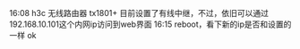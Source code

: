 16:08 h3c 无线路由器 tx1801+
	目前设置了有线中继，不过，依旧可以通过192.168.10.101这个内网ip访问到web界面
16:15 reboot，看下新的ip是否和设置的一样
	ok

